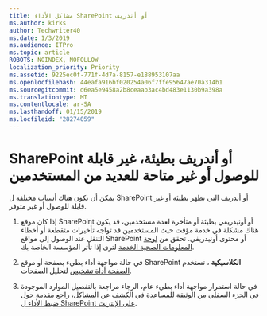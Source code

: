 ```yaml
---
title: مشاكل الأداء SharePoint أو أندريف
ms.author: kirks
author: Techwriter40
ms.date: 1/3/2019
ms.audience: ITPro
ms.topic: article
ROBOTS: NOINDEX, NOFOLLOW
localization_priority: Priority
ms.assetid: 9225ec0f-771f-4d7a-8157-e188953107aa
ms.openlocfilehash: 44eafa916bf020254a06f7ffe95647ae70a314b1
ms.sourcegitcommit: d6ea5e9458a2b8ceaab3ac4bd483e1130b9a398a
ms.translationtype: MT
ms.contentlocale: ar-SA
ms.lasthandoff: 01/15/2019
ms.locfileid: "28274059"
---
```

# <a name="sharepoint-or-onedrive-slow-inaccessible-or-unavailable-for-multiple-users"></a>SharePoint أو أندريف بطيئة، غير قابلة للوصول أو غير متاحة للعديد من المستخدمين

يمكن أن تكون هناك أسباب مختلفة ل SharePoint أو أندريف التي تظهر بطيئة أو غير قابلة للوصول أو غير متوفر. 
  
1. إذا كان موقع SharePoint أو أونيدريفي بطيئة أو متأخرة لعدة مستخدمين، قد يكون هناك مشكلة في خدمة مؤقت حيث المستخدمين قد تواجه تأخيرات متقطعة أو أخطاء التنقل عند الوصول إلى مواقع SharePoint أو محتوى أونيدريفي. تحقق من [لوحة المعلومات الصحية الخدمة](https://admin.microsoft.com/AdminPortal/Home#/servicehealth) لترى إذا تأثر المؤسسة الخاصة بك. 
  
2. في حالة مواجهة أداء بطيء بصفحة أو موقع SharePoint **الكلاسيكية** ، تستخدم [الصفحة أداة تشخيص](https://aka.ms/perftool) لتحليل الصفحات. 
  
3. في حالة استمرار مواجهة أداء بطيء عام، الرجاء مراجعة بالتفصيل الموارد الموجودة في الجزء السفلي من الوثيقة للمساعدة في الكشف عن المشاكل، راجع [مقدمة حول ضبط الأداء ل SharePoint على الإنترنت](https://go.microsoft.com/fwlink/?linkid=2024334).
  


